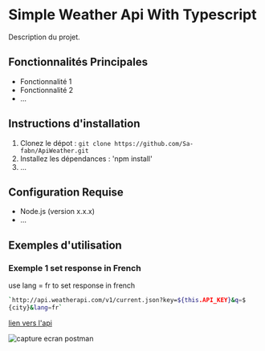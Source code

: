 # Simple Weather Api With Typescript
Description du projet.
 
## Fonctionnalités Principales
- Fonctionnalité 1
- Fonctionnalité 2
- ...
 
## Instructions d'installation
1. Clonez le dépot : `git clone https://github.com/Sa-fabn/ApiWeather.git `
2. Installez les dépendances : 'npm install'
3. ...
 
## Configuration Requise
- Node.js (version x.x.x)
- ...
 
## Exemples d'utilisation
 
### Exemple 1 set response in French
 
use lang = fr to set response in french
 
```bash
`http://api.weatherapi.com/v1/current.json?key=${this.API_KEY}&q=$
{city}&lang=fr`
```
 
[lien vers l'api](https://www.weatherapi.com/)
 

![capture ecran postman][def]

[def]: screenshot.png